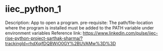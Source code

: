 # iiec_python_1
Description:
  App to open a program.
pre-requisite:
  The path/file-location where the program is installed must be added to the PATH variable under environment variables
Reference link:
  https://www.linkedin.com/pulse/iiec-rise-python-project-sarthak-sharma/?trackingId=rhdXqifDQBWiO0GY%2BUVAMw%3D%3D
